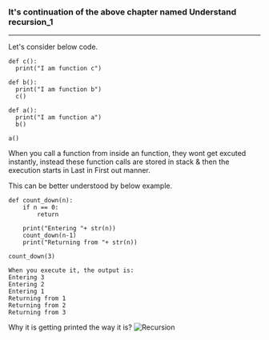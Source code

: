 ### It's continuation of the above chapter named Understand recursion_1
-----------------------------------------------------------------------
Let's consider below code.
```
def c():
  print("I am function c")

def b():
  print("I am function b")
  c()

def a():
  print("I am function a")
  b()

a()
```

When you call a function from inside an function, they wont get excuted instantly, instead these function
calls are stored in stack & then the execution starts in Last in First out manner.

This can be better understood by below example.
```
def count_down(n):
    if n == 0:
        return

    print("Entering "+ str(n))
    count_down(n-1)
    print("Returning from "+ str(n))

count_down(3)
```
```
When you execute it, the output is:
Entering 3
Entering 2
Entering 1
Returning from 1
Returning from 2
Returning from 3
```
Why it is getting printed the way it is?
![Recursion](https://github.com/user-attachments/assets/aeb25b7d-99a5-4c03-ab92-1b1ab17978d8)
